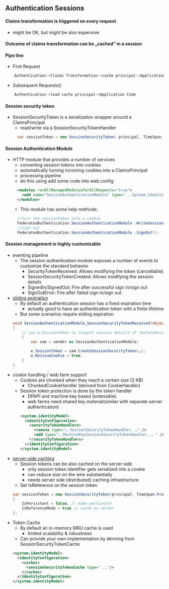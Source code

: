 ## Authentication Sessions
#### Claims transformation is triggered on every request
* might be OK, but might be also expensive
#### Outcome of claims transformation can be „cached“ in a session
#### Pipe line
* First Request
```sh
    Authentication->Claims Transformation->cache principal->Application Code
```
* Subsequent Requests() 
```sh
    Authentication->load cache principal->Application Code
```
#### Session security token
* SessionSecurityToken is a serialization wrapper around a ClaimsPrincipal
  * read/write via a SessionSecurityTokenHandler
  ```cs
    var sessionToken = new SessionSecurityToken( principal, TimeSpan.FromHours(8));
  ```
#### Session Authentication Module
* HTTP module that provides a number of services
  * converting session tokens into cookies
  * automatically turning incoming cookies into a ClaimsPrincipal
  * processing pipeline
  * do this using add some code into web.config
  ```xml
    <modules runAllManagedModulesForAllRequests="true">
      <add name="SessionAuthenticationModule" type="...System.IdentityModel.Services.SessionAuthenticationModule" />
    </modules>
  ```
  * This module has some help methods:
  ```cs
    //turn the sessionToken into a cookie
    FederatedAuthentication.SessionAuthenticationModule .WriteSessionTokenToCookie(sessionToken);
    //sign out
    FederatedAuthentication.SessionAuthenticationModule .SignOut();
  ```
  
#### Session management is highly customizable
* eventing pipeline
    * The session authentication module exposes a number of events to customize the standard behavior
        * SecurityTokenReceived: Allows modifying the token (cancellable)
        * SessionSecurityTokenCreated: Allows modifying the session details
        * SignedIn/SignedOut: Fire after successful sign in/sign out
        * SignOutError: Fire after failed sign in/sign out
* [sliding expiration](https://github.com/Wwawawa/iac-aspnet/blob/master/Authentication-Sessions/Global.asax.cs)
    * By default an authentication session has a fixed expiration time
        * actually good to have an authentication token with a finite lifetime
    * But some scenarios require sliding expiration
    ```cs
    void SessionAuthenticationModule_SessionSecurityTokenReceived(object sender, SessionSecurityTokenReceivedEventArgs e)
    {
        // use e.SessionToken to inspect session details if (extendSession) 
        {
            var sam = sender as SessionAuthenticationModule;

            e.SessionToken = sam.CreateSessionSecurityToken(…);
            e.ReissueCookie = true;
        } 
    }
    ```
* cookie handling / web farm support
    * Cookies are chunked when they reach a certain size (2 KB)
        * ChunkedCookieHandler (derived from CookieHandler)
    * Session token protection is done by the token handler
        * DPAPI and machine key based (extensible)
        * web farms need shared key material(similar with separate server authentication)
        ```xml
        <system.identityModel>
          <identityConfiguration>
            <securityTokenHandlers>
              <remove type="… SessionSecurityTokenHandler, …" />
              <add type="… MachineKeySessionSecurityTokenHandler, … " />
            </securityTokenHandlers>
          </identityConfiguration>
        </system.identityModel>
        ```
* [server-side caching](https://github.com/Wwawawa/iac-aspnet/blob/master/Authentication-Sessions/Security/ClaimsTransformer.cs)
    * Session tokens can be also cached on the server side
        * only session token identifier gets serialized into a cookie
        * can reduce size on the wire substantially
        * needs server side (distributed) caching infrastructure
    * Set IsReference on the session token
    ```cs
    var sessionToken = new SessionSecurityToken(principal, TimeSpan.FromHours(8))
    {
        IsPersistent = false, // make persistent 
        IsReferenceMode = true // cache on server 
    };
    ```
* Token Cache
    * By default an in-memory MRU cache is used
        * limited scalability & robustness
    * Can provide your own implementation by deriving from SessionSecurityTokenCache
    ```xml
    <system.identityModel>
      <identityConfiguration>
        <caches>
          <sessionSecurityTokenCache type="..."/>
        </caches>
      </identityConfiguration>
    </system.identityModel>
    ```
